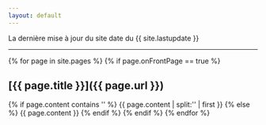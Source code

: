 ```yaml
---
layout: default
---
```


La dernière mise à jour du site date du {{ site.lastupdate }} 

*****

{% for page in site.pages %}
{% if page.onFrontPage == true %}
## [{{ page.title }}]({{ page.url }})
{% if page.content contains '<!--more-->' %}
 {{ page.content | split:'<!--more-->' | first }}
{% else %}
 {{ page.content }}
{% endif %}
{% endif %}
{% endfor %}
